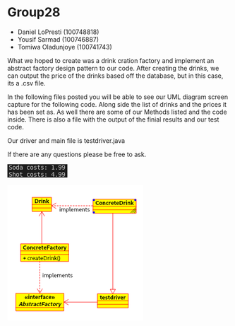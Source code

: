 # Group28
* Daniel LoPresti (100748818)
* Yousif Sarmad (100746887)
* Tomiwa Oladunjoye (100741743)

What we hoped to create was a drink cration factory and implement an abstract factory design pattern to our code. After creating the drinks, we can output the price of the drinks based off the database, but in this case, its a .csv file.

In the following files posted you will be able to see our UML diagram screen capture for the following code. Along side the list of drinks and the prices it has been set as.
As well there are some of our Methods listed and the code inside. There is also a file with the output of the finial results and our test code. 

Our driver and main file is testdriver.java



If there are any questions please be free to ask. 


![alt text](https://github.com/icekoda/SD-Assignment1/blob/main/results.png?raw=true)


![alt text](https://github.com/icekoda/SD-Assignment1/blob/main/UML.png?raw=true)



